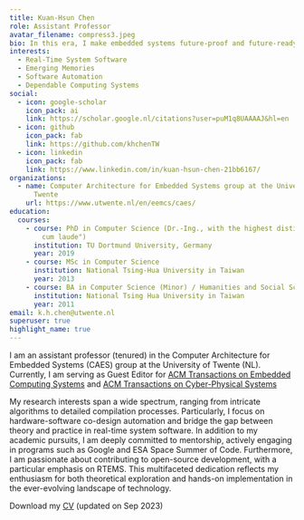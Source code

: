```yaml
---
title: Kuan-Hsun Chen
role: Assistant Professor
avatar_filename: compress3.jpeg
bio: In this era, I make embedded systems future-proof and future-ready.
interests:
  - Real-Time System Software
  - Emerging Memories
  - Software Automation
  - Dependable Computing Systems
social:
  - icon: google-scholar
    icon_pack: ai
    link: https://scholar.google.nl/citations?user=puM1q8UAAAAJ&hl=en
  - icon: github
    icon_pack: fab
    link: https://github.com/khchenTW
  - icon: linkedin
    icon_pack: fab
    link: https://www.linkedin.com/in/kuan-hsun-chen-21bb6167/
organizations:
  - name: Computer Architecture for Embedded Systems group at the University of
      Twente
    url: https://www.utwente.nl/en/eemcs/caes/
education:
  courses:
    - course: PhD in Computer Science (Dr.-Ing., with the highest distinction "summa
        cum laude")
      institution: TU Dortmund University, Germany
      year: 2019
    - course: MSc in Computer Science
      institution: National Tsing-Hua Uni­ver­sity in Taiwan
      year: 2013
    - course: BA in Computer Science (Minor) / Humanities and Social Sciences (Major)
      institution: National Tsing Hua Uni­ver­sity in Taiwan
      year: 2011
email: k.h.chen@utwente.nl
superuser: true
highlight_name: true
---
```

<!--StartFragment-->

I am an assistant professor (tenured) in the Computer Architecture for Embedded Systems (CAES) group at the University of Twente (NL). Currently, I am serving as Guest Editor for [ACM Transactions on Embedded Computing Systems](https://dl.acm.org/pb-assets/static_journal_pages/tecs/pdf/ACM-TECS-SI-Memory-Storage-1666297738193.pdf) and [ACM Transactions on Cyber-Physical Systems](https://dl.acm.org/journal/tcps)

My research interests span a wide spectrum, ranging from intricate algorithms to detailed compilation processes. Particularly, I focus on hardware-software co-design automation and bridge the gap between theory and practice in real-time system software. In addition to my academic pursuits, I am deeply committed to mentorship, actively engaging in programs such as Google and ESA Space Summer of Code. Furthermore, I am passionate about contributing to open-source development, with a particular emphasis on RTEMS. This multifaceted dedication reflects my enthusiasm for both theoretical exploration and hands-on implementation in the ever-evolving landscape of technology.

Download my [CV](https://khchen.eu/assets/media/cv_khchen.pdf) (updated on Sep 2023) 

<!--EndFragment-->